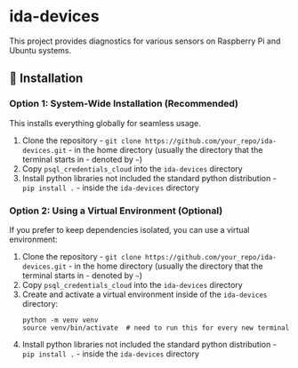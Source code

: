 # ida-devices

This project provides diagnostics for various sensors on Raspberry Pi and Ubuntu systems.

## 🚀 Installation

### **Option 1: System-Wide Installation (Recommended)**
This installs everything globally for seamless usage.

1. Clone the repository - `git clone https://github.com/your_repo/ida-devices.git` - in the home directory (usually the directory that the terminal starts in - denoted by `~`)
2. Copy `psql_credentials_cloud` into the `ida-devices` directory
3. Install python libraries not included the standard python distribution - `pip install .` - inside the `ida-devices` directory

### **Option 2: Using a Virtual Environment (Optional)**
If you prefer to keep dependencies isolated, you can use a virtual environment:

1. Clone the repository - `git clone https://github.com/your_repo/ida-devices.git` - in the home directory (usually the directory that the terminal starts in - denoted by `~`)
2. Copy `psql_credentials_cloud` into the `ida-devices` directory
3. Create and activate a virtual environment inside of the `ida-devices` directory:
   ```
   python -m venv venv
   source venv/bin/activate  # need to run this for every new terminal
   ```
4. Install python libraries not included the standard python distribution - `pip install .` - inside the `ida-devices` directory

